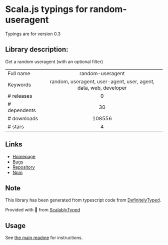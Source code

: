 
# Scala.js typings for random-useragent

Typings are for version 0.3

## Library description:
Get a random useragent (with an optional filter)

|                    |                 |
| ------------------ | :-------------: |
| Full name          | random-useragent |
| Keywords           | random, useragent, user-agent, user, agent, data, web, developer |
| # releases         | 0 |
| # dependents       | 30 |
| # downloads        | 108556 |
| # stars            | 4 |

## Links
- [Homepage](https://github.com/skratchdot/random-useragent)
- [Bugs](https://github.com/skratchdot/random-useragent/issues)
- [Repository](https://github.com/skratchdot/random-useragent)
- [Npm](https://www.npmjs.com/package/random-useragent)
    


## Note
This library has been generated from typescript code from [DefinitelyTyped](https://definitelytyped.org).

Provided with :purple_heart: from [ScalablyTyped](https://github.com/oyvindberg/ScalablyTyped)

## Usage
See [the main readme](../../readme.md) for instructions.


